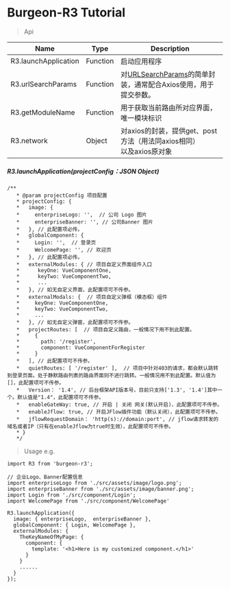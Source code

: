 # Burgeon-R3 Tutorial
> Api


| Name |  Type  |   Description  |
| --- | --- | --- |
| R3.launchApplication   |  Function   |  启动应用程序   |
| R3.urlSearchParams     |  Function   |  对[URLSearchParams](https://developer.mozilla.org/zh-CN/docs/Web/API/URLSearchParams)的简单封装，通常配合Axios使用，用于提交参数。    |
| R3.getModuleName       |  Function   | 用于获取当前路由所对应界面，唯一模块标识    |
| R3.network             |  Object     | 对axios的封装，提供get、post方法（用法同axios相同）<br/>以及axios原对象  |

##### R3.launchApplication(projectConfig：JSON Object)
```
/**
   * @param projectConfig 项目配置
   * projectConfig: {
   *   image: {
   *     enterpriseLogo: '',  // 公司 Logo 图片
   *     enterpriseBanner: '', // 公司Banner 图片
   *   }, // 此配置项必传。
   *   globalComponent: {
   *     Login: '',  // 登录页
   *     WelcomePage: '', // 欢迎页
   *   }, // 此配置项必传。
   *   externalModules: { // 项目自定义界面组件入口
   *      keyOne: VueComponentOne,
   *      keyTwo: VueComponentTwo,
   *      ...
   *   }, // 如无自定义界面，此配置项可不传参。
   *   externalModals: {  // 项目自定义弹框（模态框）组件
   *     keyOne: VueComponentOne,
   *     keyTwo: VueComponentTwo,
   *     ...
   *   }, // 如无自定义弹窗，此配置项可不传参。
   *   projectRoutes: [  // 项目自定义路由，一般情况下用不到此配置。
   *     {
   *       path: '/register',
   *       component: VueComponentForRegister
   *     }
   *   ], // 此配置项可不传参。
   *   quietRoutes: [ '/register' ],  // 项目中针对403的请求，都会默认跳转到登录页面。处于静默路由列表的路由界面则不进行跳转。一般情况用不到此配置。默认值为[]，此配置项可不传参。
   *   Version： '1.4', // 后台框架API版本号，目前只支持['1.3', '1.4']其中一个。默认值是"1.4"，此配置项可不传参。
   *   enableGateWay: true, // 开启 | 关闭 网关(默认开启)，此配置项可不传参。
   *   enableJflow: true, // 开启JFlow插件功能（默认关闭），此配置项可不传参。
   *   jflowRequestDomain： 'http(s)://domain:port', // jflow请求转发的域名或者IP（只有在enableJflow为true时生效），此配置项可不传参。
   * }
   */

```


> Usage e.g.
```
import R3 from 'burgeon-r3';

// 企业Logo、Banner配置信息
import enterpriseLogo from './src/assets/image/logo.png';
import enterpriseBanner from './src/assets/image/banner.png';
import Login from './src/component/Login';
import WelcomePage from './src/component/WelcomePage'

R3.launchApplication({
  image: { enterpriseLogo,  enterpriseBanner },
  globalComponent: { Login, WelcomePage },
  externalModules: {
    TheKeyNameOfMyPage: {
      component: {
        template: '<h1>Here is my customized component.</h1>'
      }
    }
    ......
  }
});
```

